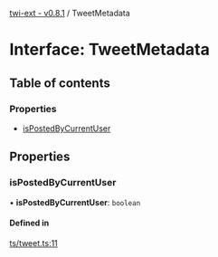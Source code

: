 [twi-ext - v0.8.1](../README.md) / TweetMetadata

# Interface: TweetMetadata

## Table of contents

### Properties

- [isPostedByCurrentUser](TweetMetadata.md#ispostedbycurrentuser)

## Properties

### isPostedByCurrentUser

• **isPostedByCurrentUser**: `boolean`

#### Defined in

[ts/tweet.ts:11](https://github.com/Robot-Inventor/twi-ext/blob/e55cd2d8fa0f6dc5d7ec2e51e49bc3d00578e799/src/ts/tweet.ts#L11)
